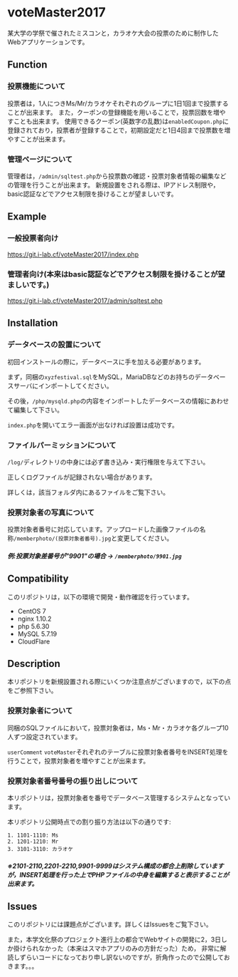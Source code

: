 # voteMaster2017
某大学の学祭で催されたミスコンと，カラオケ大会の投票のために制作したWebアプリケーションです。

## Function

### 投票機能について
投票者は，1人につきMs/Mr/カラオケそれぞれのグループに1日1回まで投票することが出来ます。
また，クーポンの登録機能を用いることで，投票回数を増やすことも出来ます。
使用できるクーポン(英数字の乱数)は`enabledCoupon.php`に登録されており，投票者が登録することで，初期設定だと1日4回まで投票数を増やすことが出来ます。

### 管理ページについて
管理者は，`/admin/sqltest.php`から投票数の確認・投票対象者情報の編集などの管理を行うことが出来ます。
新規設置をされる際は、IPアドレス制限や，basic認証などでアクセス制限を掛けることが望ましいです。

## Example
### 一般投票者向け
https://git.i-lab.cf/voteMaster2017/index.php


### 管理者向け(本来はbasic認証などでアクセス制限を掛けることが望ましいです。)
https://git.i-lab.cf/voteMaster2017/admin/sqltest.php

## Installation

### データベースの設置について
初回インストールの際に，データベースに手を加える必要があります。


まず，同梱の`xyzfestival.sql`をMySQL，MariaDBなどのお持ちのデータベースサーバにインポートしてください。


その後，`/php/mysqld.php`の内容をインポートしたデータベースの情報にあわせて編集して下さい。


`index.php`を開いてエラー画面が出なければ設置は成功です。


### ファイルパーミッションについて
`/log/`ディレクトリの中身には必ず書き込み・実行権限を与えて下さい。


正しくログファイルが記録されない場合があります。


詳しくは，該当フォルダ内にあるファイルをご覧下さい。



### 投票対象者の写真について
投票対象者番号に対応しています。アップロードした画像ファイルの名称`/memberphoto/(投票対象者番号).jpg`と変更してください。


##### 例:投票対象差番号が"9901"の場合 -> `/memberphoto/9901.jpg`

## Compatibility
このリポジトリは，以下の環境で開発・動作確認を行っています。
 - CentOS 7
 - nginx 1.10.2
 - php 5.6.30
 - MySQL 5.7.19
 - CloudFlare

## Description
本リポジトリを新規設置される際にいくつか注意点がございますので，以下の点をご参照下さい。


### 投票対象者について
同梱のSQLファイルにおいて，投票対象者は，Ms・Mr・カラオケ各グループ10人ずつ設定されています。


`userComment` `voteMaster`それぞれのテーブルに投票対象者番号をINSERT処理を行うことで，投票対象者を増やすことが出来ます。



### 投票対象者番号番号の振り出しについて
本リポジトリは，投票対象者を番号でデータベース管理するシステムとなっています。


本リポジトリ公開時点での割り振り方法は以下の通りです:


```
1. 1101-1110: Ms
2. 1201-1210: Mr
3. 3101-3110: カラオケ
```

##### ※2101-2110,2201-2210,9901-9999はシステム構成の都合上削除していますが，INSERT処理を行った上でPHPファイルの中身を編集すると表示することが出来ます。

## Issues
このリポジトリには課題点がございます。詳しくはIssuesをご覧下さい。


また，本学文化祭のプロジェクト進行上の都合でWebサイトの開発に2，3日しか掛けられなかった（本来はスマホアプリのみの方針だった）ため，
非常に解読しずらいコードになっており申し訳ないのですが，折角作ったので公開しておきます。。。
